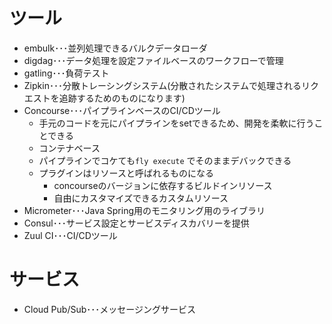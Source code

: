 # ツール

- embulk･･･並列処理できるバルクデータローダ
- digdag･･･データ処理を設定ファイルベースのワークフローで管理
- gatling･･･負荷テスト
- Zipkin･･･分散トレーシングシステム(分散されたシステムで処理されるリクエストを追跡するためのものになります)
- Concourse･･･パイプラインベースのCI/CDツール
    - 手元のコードを元にパイプラインをsetできるため、開発を柔軟に行うことできる
    - コンテナベース
    - パイプラインでコケても`fly execute` でそのままデバックできる
    - プラグインはリソースと呼ばれるものになる
        - concourseのバージョンに依存するビルドインリソース
        - 自由にカスタマイズできるカスタムリソース
- Micrometer･･･Java Spring用のモニタリング用のライブラリ
- Consul･･･サービス設定とサービスディスカバリーを提供
- Zuul CI･･･CI/CDツール

# サービス

- Cloud Pub/Sub･･･メッセージングサービス
